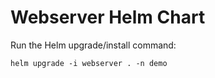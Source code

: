 # Webserver Helm Chart

Run the Helm upgrade/install command:
    
    helm upgrade -i webserver . -n demo

























